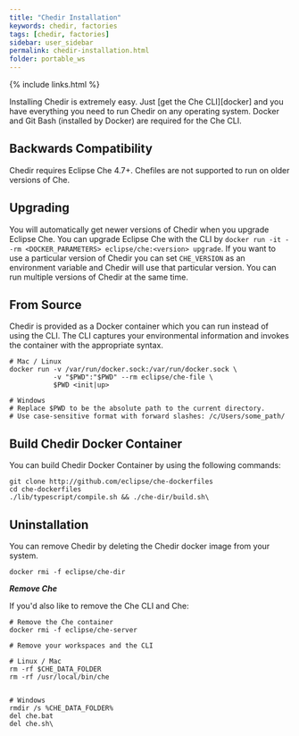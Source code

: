 ```yaml
---
title: "Chedir Installation"
keywords: chedir, factories
tags: [chedir, factories]
sidebar: user_sidebar
permalink: chedir-installation.html
folder: portable_ws
---
```


{% include links.html %}

Installing Chedir is extremely easy. Just [get the Che CLI][docker] and you have everything you need to run Chedir on any operating system. Docker and Git Bash (installed by Docker) are required for the Che CLI.

## Backwards Compatibility  
Chedir requires Eclipse Che 4.7+. Chefiles are not supported to run on older versions of Che.

## Upgrading  
You will automatically get newer versions of Chedir when you upgrade Eclipse Che. You can upgrade Eclipse Che with the CLI by `docker run -it --rm <DOCKER_PARAMETERS> eclipse/che:<version> upgrade`. If you want to use a particular version of Chedir you can set `CHE_VERSION` as an environment variable and Chedir will use that particular version. You can run multiple versions of Chedir at the same time.

## From Source  
Chedir is provided as a Docker container which you can run instead of using the CLI. The CLI captures your environmental information and invokes the container with the appropriate syntax.

```shell  
# Mac / Linux
docker run -v /var/run/docker.sock:/var/run/docker.sock \
           -v "$PWD":"$PWD" --rm eclipse/che-file \
           $PWD <init|up>

# Windows
# Replace $PWD to be the absolute path to the current directory.
# Use case-sensitive format with forward slashes: /c/Users/some_path/
```


## Build Chedir Docker Container

You can build Chedir Docker Container by using the following commands:
```shell  
git clone http://github.com/eclipse/che-dockerfiles
cd che-dockerfiles
./lib/typescript/compile.sh && ./che-dir/build.sh\
```

## Uninstallation  

You can remove Chedir by deleting the Chedir docker image from your system.

```shell  
docker rmi -f eclipse/che-dir
```

***Remove Che***

If you'd also like to remove the Che CLI and Che:

```shell  
# Remove the Che container
docker rmi -f eclipse/che-server

# Remove your workspaces and the CLI

# Linux / Mac
rm -rf $CHE_DATA_FOLDER
rm -rf /usr/local/bin/che


# Windows
rmdir /s %CHE_DATA_FOLDER%
del che.bat
del che.sh\
```
